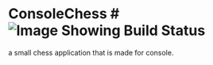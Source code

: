 # ConsoleChess # ![Image Showing Build Status](https://travis-ci.org/gxldCptRick/ConsoleChess.svg?branch=master)
a small chess application that is made for console.
